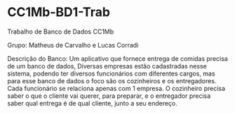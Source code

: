 # CC1Mb-BD1-Trab
Trabalho de Banco de Dados CC1Mb

Grupo: Matheus de Carvalho e Lucas Corradi

Descrição do Banco:
 Um aplicativo que fornece entrega de comidas precisa de um banco de dados, Diversas empresas estão cadastradas nesse sistema, podendo ter diversos funcionários com diferentes cargos, mas para esse banco de dados o foco são os cozinheiros e os entregadores. Cada funcionário se relaciona apenas com 1 empresa.
 O cozinheiro precisa saber o que o cliente vai querer, para preparar, e o entregador precisa saber qual entrega é de qual cliente, junto a seu endereço.
